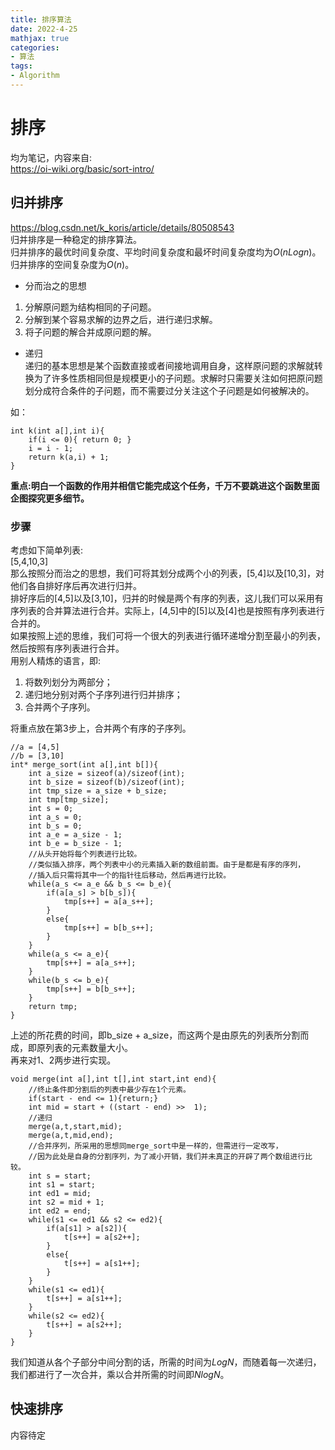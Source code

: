 ```yaml
---
title: 排序算法
date: 2022-4-25
mathjax: true
categories: 
- 算法
tags: 
- Algorithm
---  
```


# 排序  
均为笔记，内容来自:  
https://oi-wiki.org/basic/sort-intro/  

## 归并排序  
https://blog.csdn.net/k_koris/article/details/80508543  
归并排序是一种稳定的排序算法。  
归并排序的最优时间复杂度、平均时间复杂度和最坏时间复杂度均为$O(nLogn)$。  
归并排序的空间复杂度为$O(n)$。  

* 分而治之的思想    
1. 分解原问题为结构相同的子问题。  
2. 分解到某个容易求解的边界之后，进行递归求解。  
3. 将子问题的解合并成原问题的解。  

* 递归  
递归的基本思想是某个函数直接或者间接地调用自身，这样原问题的求解就转换为了许多性质相同但是规模更小的子问题。求解时只需要关注如何把原问题划分成符合条件的子问题，而不需要过分关注这个子问题是如何被解决的。  

<!--more-->  

如：  
```  
int k(int a[],int i){
    if(i <= 0){ return 0; }
    i = i - 1;
    return k(a,i) + 1;
}
``` 
**重点:明白一个函数的作用并相信它能完成这个任务，千万不要跳进这个函数里面企图探究更多细节。**  

### 步骤  
考虑如下简单列表:  
[5,4,10,3]  
那么按照分而治之的思想，我们可将其划分成两个小的列表，[5,4]以及[10,3]，对他们各自排好序后再次进行归并。  
排好序后的[4,5]以及[3,10]，归并的时候是两个有序的列表，这儿我们可以采用有序列表的合并算法进行合并。实际上，[4,5]中的[5]以及[4]也是按照有序列表进行合并的。  
如果按照上述的思维，我们可将一个很大的列表进行循环递增分割至最小的列表，然后按照有序列表进行合并。  
用别人精炼的语言，即:  
1. 将数列划分为两部分；  
2. 递归地分别对两个子序列进行归并排序；  
3. 合并两个子序列。  

将重点放在第3步上，合并两个有序的子序列。 

```
//a = [4,5]
//b = [3,10]
int* merge_sort(int a[],int b[]){
    int a_size = sizeof(a)/sizeof(int);
    int b_size = sizeof(b)/sizeof(int);
    int tmp_size = a_size + b_size;
    int tmp[tmp_size];
    int s = 0;
    int a_s = 0;
    int b_s = 0;
    int a_e = a_size - 1;
    int b_e = b_size - 1;
    //从头开始将每个列表进行比较。
    //类似插入排序，两个列表中小的元素插入新的数组前面。由于是都是有序的序列，
    //插入后只需将其中一个的指针往后移动，然后再进行比较。
    while(a_s <= a_e && b_s <= b_e){
        if(a[a_s] > b[b_s]){
            tmp[s++] = a[a_s++];
        }
        else{
            tmp[s++] = b[b_s++];
        }
    }
    while(a_s <= a_e){
        tmp[s++] = a[a_s++];
    }
    while(b_s <= b_e){
        tmp[s++] = b[b_s++];
    }
    return tmp;
}
```

上述的所花费的时间，即b_size + a_size，而这两个是由原先的列表所分割而成，即原列表的元素数量大小。  
再来对1、2两步进行实现。  

```
void merge(int a[],int t[],int start,int end){
    //终止条件即分割后的列表中最少存在1个元素。
    if(start - end <= 1){return;}
    int mid = start + ((start - end) >>  1);
    //递归
    merge(a,t,start,mid);
    merge(a,t,mid,end);
    //合并序列，所采用的思想同merge_sort中是一样的，但需进行一定改写，
    //因为此处是自身的分割序列，为了减小开销，我们并未真正的开辟了两个数组进行比较。
    int s = start;
    int s1 = start;
    int ed1 = mid;
    int s2 = mid + 1;
    int ed2 = end;
    while(s1 <= ed1 && s2 <= ed2){
        if(a[s1] > a[s2]){
            t[s++] = a[s2++];
        }
        else{
            t[s++] = a[s1++];
        }
    }
    while(s1 <= ed1){
        t[s++] = a[s1++];
    }
    while(s2 <= ed2){
        t[s++] = a[s2++];
    }
}
```  

我们知道从各个子部分中间分割的话，所需的时间为$LogN$，而随着每一次递归，我们都进行了一次合并，乘以合并所需的时间即$NlogN$。  

## 快速排序  
内容待定